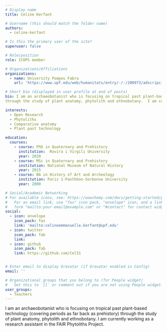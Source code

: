 ```yaml
---
# Display name
title: Celine Kerfant

# Username (this should match the folder name)
authors:
  - celine-kerfant

# Is this the primary user of the site?
superuser: false

# Role/position
role: ICOPS member

# Organizations/Affiliations
organizations:
  - name: University Pompeu Fabra
    url: 'https://www.upf.edu/web/humanitats/entry/-/-/200973/adscripcion/c%C3%A9line-emmanuelle-kerfant'

# Short bio (displayed in user profile at end of posts)
bio: I am an archaeobotanist who is focusing on tropical past plant-based technology (covering periods as far back as prehistory) 
through the study of plant anatomy, phytolith and ethnobotany.  I am currently working as a research assistant in the FAIR Phytoliths Project.

interests:
  - Open Research
  - Phytoliths
  - Comparative anatomy
  - Plant past technology

education:
  courses:
    - course: PhD in Quaternary and Prehistory
      institution:  Rovira i Virgili University
      year: 2020
    - course: MSc in Quaternary and Prehistory
      institution: National Museum of Natural History
      year: 2015
    - course: BA in History of Art and Archeology  
      institution: Paris 1-Panthéon-Sorbonne University
      year: 2000

# Social/Academic Networking
# For available icons, see: https://wowchemy.com/docs/getting-started/page-builder/#icons
#   For an email link, use "fas" icon pack, "envelope" icon, and a link in the
#   form "mailto:your-email@example.com" or "#contact" for contact widget.
social:
  - icon: envelope
    icon_pack: fas
    link: 'mailto:celineemmanuelle.kerfant@upf.edu'
  - icon: twitter
    icon_pack: fab
    link: 
  - icon: github
    icon_pack: fab
    link: https://github.com/Cel31


# Enter email to display Gravatar (if Gravatar enabled in Config)
email: ''

# Organizational groups that you belong to (for People widget)
#   Set this to `[]` or comment out if you are not using People widget.
user_groups:
  - Teachers
---
```


I am an archaeobotanist who is focusing on tropical past plant-based technology (covering periods as far back as prehistory) 
through the study of plant anatomy, phytolith and ethnobotany.  I am currently working as a research assistant in the FAIR Phytoliths Project.